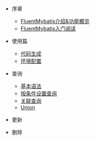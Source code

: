 * 序章
    * [FluentMybatis介绍&功能概览](architect/introduce.md)
    * [FluentMybatis入门阅读](https://gitee.com/fluent-mybatis/fluent-mybatis/wikis/%E7%8E%AF%E5%A2%83%E9%83%A8%E7%BD%B2/%E4%BB%A3%E7%A0%81%E7%94%9F%E6%88%90(%E7%AE%80%E5%8D%95))

* 使用篇
    * [代码生成](architect/mall_arch_01.md)
    * [环境配置](architect/mall_arch_02.md)
* 查询
  * [基本语法](.)
  * [按条件设置查询](.)
  * [关联查询](.)
  * [Union](.)
* 更新
  
* 删除
